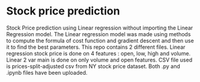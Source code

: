 # Stock price prediction
 Stock Price prediction using Linear regression without importing the Linear Regression model.
 The Linear regression model was made using methods to compute the formula of cost function and gradient descent and then use it to find the best parameters.
 This repo contains 2 different files. 
 Linear regression stock price is done on 4  features : open, low, high and volume. 
 Linear 2 var main is done on only volume and open features. 
 CSV file used is prices-split-adjusted csv from NY stock price dataset. 
 Both .py and .ipynb files have been uploaded. 
